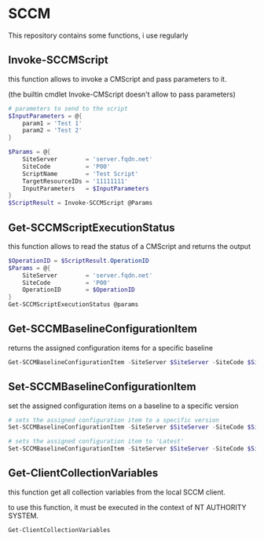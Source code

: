 # SCCM

This repository contains some functions, i use regularly

## Invoke-SCCMScript

this function allows to invoke a CMScript and pass parameters to it.

(the builtin cmdlet Invoke-CMScript doesn't allow to pass parameters)

```PowerShell
# parameters to send to the script
$InputParameters = @{
    param1 = 'Test 1'
    param2 = 'Test 2'
}

$Params = @{
    SiteServer        = 'server.fqdn.net'
    SiteCode          = 'P00'
    ScriptName        = 'Test Script'
    TargetResourceIDs = '11111111'
    InputParameters   = $InputParameters
}
$ScriptResult = Invoke-SCCMScript @Params
```

## Get-SCCMScriptExecutionStatus

this function allows to read the status of a CMScript and returns the output

```PowerShell
$OperationID = $ScriptResult.OperationID
$Params = @{
    SiteServer        = 'server.fqdn.net'
    SiteCode          = 'P00'
    OperationID       = $OperationID
}
Get-SCCMScriptExecutionStatus @params

```

## Get-SCCMBaselineConfigurationItem

returns the assigned configuration items for a specific baseline

```PowerShell
Get-SCCMBaselineConfigurationItem -SiteServer $SiteServer -SiteCode $SiteCode -BaselineName $BaselineName
```

## Set-SCCMBaselineConfigurationItem

set the assigned configuration items on a baseline to a specific version

```PowerShell
# sets the assigned configuration item to a specific version
Set-SCCMBaselineConfigurationItem -SiteServer $SiteServer -SiteCode $SiteCode -BaselineName $BaselineName -ConfigurationItemName $ConfigurationItemName -Version 1

# sets the assigned configuration item to 'Latest'
Set-SCCMBaselineConfigurationItem -SiteServer $SiteServer -SiteCode $SiteCode -BaselineName $BaselineName -ConfigurationItemName $ConfigurationItemName -Latests
```

## Get-ClientCollectionVariables

this function get all collection variables from the local SCCM client.

to use this function, it must be executed in the context of NT AUTHORITY SYSTEM.

```PowerShell
Get-ClientCollectionVariables
```